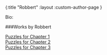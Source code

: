 {:title "Robbert" :layout :custom-author-page }

Bio:



###Works by Robbert

[Puzzles for Chapter 1](/pages-output/ch6/Puzzles_CH1)  
[Puzzles for Chapter 2](/pages-output/ch6/Puzzles_CH2)  
[Puzzles for Chapter 3](/pages-output/ch6/Puzzles_CH3)  
